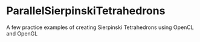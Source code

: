 # ParallelSierpinskiTetrahedrons
A few practice examples of creating Sierpinski Tetrahedrons using OpenCL and OpenGL
